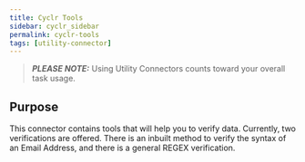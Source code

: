 ```yaml
---
title: Cyclr Tools
sidebar: cyclr_sidebar
permalink: cyclr-tools
tags: [utility-connector]
---
```


> **_PLEASE NOTE:_** Using Utility Connectors counts toward your overall task usage.

## Purpose

This connector contains tools that will help you to verify data.  Currently, two verifications are offered.  There is an inbuilt method to verify the syntax of an Email Address, and there is a general REGEX verification.



